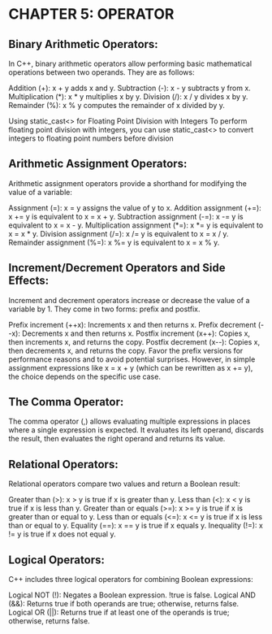 # CHAPTER 5: OPERATOR

## Binary Arithmetic Operators:
In C++, binary arithmetic operators allow performing basic mathematical operations between two operands. They are as follows:

Addition (+): x + y adds x and y.
Subtraction (-): x - y subtracts y from x.
Multiplication (*): x * y multiplies x by y.
Division (/): x / y divides x by y.
Remainder (%): x % y computes the remainder of x divided by y.

Using static_cast<> for Floating Point Division with Integers
To perform floating point division with integers, you can use static_cast<> to convert integers to floating point numbers before division

## Arithmetic Assignment Operators:
Arithmetic assignment operators provide a shorthand for modifying the value of a variable:

Assignment (=): x = y assigns the value of y to x.
Addition assignment (+=): x += y is equivalent to x = x + y.
Subtraction assignment (-=): x -= y is equivalent to x = x - y.
Multiplication assignment (*=): x *= y is equivalent to x = x * y.
Division assignment (/=): x /= y is equivalent to x = x / y.
Remainder assignment (%=): x %= y is equivalent to x = x % y.

## Increment/Decrement Operators and Side Effects:
Increment and decrement operators increase or decrease the value of a variable by 1. They come in two forms: prefix and postfix.

Prefix increment (++x): Increments x and then returns x.
Prefix decrement (--x): Decrements x and then returns x.
Postfix increment (x++): Copies x, then increments x, and returns the copy.
Postfix decrement (x--): Copies x, then decrements x, and returns the copy.
Favor the prefix versions for performance reasons and to avoid potential surprises. However, in simple assignment expressions like x = x + y (which can be rewritten as x += y), the choice depends on the specific use case.

## The Comma Operator:
The comma operator (,) allows evaluating multiple expressions in places where a single expression is expected. It evaluates its left operand, discards the result, then evaluates the right operand and returns its value.

## Relational Operators:
Relational operators compare two values and return a Boolean result:

Greater than (>): x > y is true if x is greater than y.
Less than (<): x < y is true if x is less than y.
Greater than or equals (>=): x >= y is true if x is greater than or equal to y.
Less than or equals (<=): x <= y is true if x is less than or equal to y.
Equality (==): x == y is true if x equals y.
Inequality (!=): x != y is true if x does not equal y.

## Logical Operators:
C++ includes three logical operators for combining Boolean expressions:

Logical NOT (!): Negates a Boolean expression. !true is false.
Logical AND (&&): Returns true if both operands are true; otherwise, returns false.
Logical OR (||): Returns true if at least one of the operands is true; otherwise, returns false.
